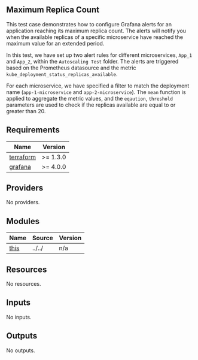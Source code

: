 ## Maximum Replica Count
This test case demonstrates how to configure Grafana alerts for an application reaching its maximum replica count. The alerts will notify you when the available replicas of a specific microservice have reached the maximum value for an extended period.

In this test, we have set up two alert rules for different microservices, `App_1` and `App_2`, within the `Autoscaling Test` folder. The alerts are triggered based on the Prometheus datasource and the metric `kube_deployment_status_replicas_available`.

For each microservice, we have specified a filter to match the deployment name (`app-1-microservice` and `app-2-microservice`). The `mean` function is applied to aggregate the metric values, and the `eqaution`, `threshold` parameters are used to check if the replicas available are equal to or greater than 20.
<!-- BEGINNING OF PRE-COMMIT-TERRAFORM DOCS HOOK -->
## Requirements

| Name | Version |
|------|---------|
| <a name="requirement_terraform"></a> [terraform](#requirement\_terraform) | >= 1.3.0 |
| <a name="requirement_grafana"></a> [grafana](#requirement\_grafana) | >= 4.0.0 |

## Providers

No providers.

## Modules

| Name | Source | Version |
|------|--------|---------|
| <a name="module_this"></a> [this](#module\_this) | ../../ | n/a |

## Resources

No resources.

## Inputs

No inputs.

## Outputs

No outputs.
<!-- END OF PRE-COMMIT-TERRAFORM DOCS HOOK -->
